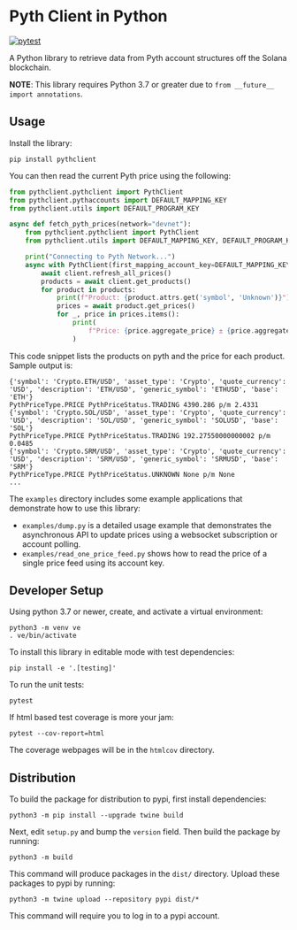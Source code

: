 Pyth Client in Python
=====================

[![pytest](https://github.com/pyth-network/pyth-client-py/actions/workflows/pytest.yml/badge.svg?branch=main)](https://github.com/pyth-network/pyth-client-py/actions/workflows/pytest.yml)

A Python library to retrieve data from Pyth account structures off the Solana blockchain.

**NOTE**: This library requires Python 3.7 or greater due to `from __future__ import annotations`.

Usage
--------------

Install the library:

    pip install pythclient

You can then read the current Pyth price using the following:

```python
from pythclient.pythclient import PythClient
from pythclient.pythaccounts import DEFAULT_MAPPING_KEY
from pythclient.utils import DEFAULT_PROGRAM_KEY

async def fetch_pyth_prices(network="devnet"):
    from pythclient.pythclient import PythClient
    from pythclient.utils import DEFAULT_MAPPING_KEY, DEFAULT_PROGRAM_KEY

    print("Connecting to Pyth Network...")
    async with PythClient(first_mapping_account_key=DEFAULT_MAPPING_KEY, program_key=DEFAULT_PROGRAM_KEY) as client:
        await client.refresh_all_prices()
        products = await client.get_products()
        for product in products:
            print(f"Product: {product.attrs.get('symbol', 'Unknown')}")
            prices = await product.get_prices()
            for _, price in prices.items():
                print(
                    f"Price: {price.aggregate_price} ± {price.aggregate_price_confidence_interval}"
                )


```

This code snippet lists the products on pyth and the price for each product. Sample output is:

```
{'symbol': 'Crypto.ETH/USD', 'asset_type': 'Crypto', 'quote_currency': 'USD', 'description': 'ETH/USD', 'generic_symbol': 'ETHUSD', 'base': 'ETH'}
PythPriceType.PRICE PythPriceStatus.TRADING 4390.286 p/m 2.4331
{'symbol': 'Crypto.SOL/USD', 'asset_type': 'Crypto', 'quote_currency': 'USD', 'description': 'SOL/USD', 'generic_symbol': 'SOLUSD', 'base': 'SOL'}
PythPriceType.PRICE PythPriceStatus.TRADING 192.27550000000002 p/m 0.0485
{'symbol': 'Crypto.SRM/USD', 'asset_type': 'Crypto', 'quote_currency': 'USD', 'description': 'SRM/USD', 'generic_symbol': 'SRMUSD', 'base': 'SRM'}
PythPriceType.PRICE PythPriceStatus.UNKNOWN None p/m None
...
```

The `examples` directory includes some example applications that demonstrate how to use this library:
* `examples/dump.py` is a detailed usage example that demonstrates the asynchronous API to update prices using a websocket subscription or account polling.
* `examples/read_one_price_feed.py` shows how to read the price of a single price feed using its account key.

Developer Setup
---------------

Using python 3.7 or newer, create, and activate a virtual environment:

    python3 -m venv ve
    . ve/bin/activate

To install this library in editable mode with test dependencies:

    pip install -e '.[testing]'

To run the unit tests:

    pytest

If html based test coverage is more your jam:

    pytest --cov-report=html

The coverage webpages will be in the `htmlcov` directory.


Distribution
------------

To build the package for distribution to pypi, first install dependencies:

`python3 -m pip install --upgrade twine build`

Next, edit `setup.py` and bump the `version` field.
Then build the package by running:

```
python3 -m build
```

This command will produce packages in the `dist/` directory.
Upload these packages to pypi by running:

```
python3 -m twine upload --repository pypi dist/*
```

This command will require you to log in to a pypi account.
